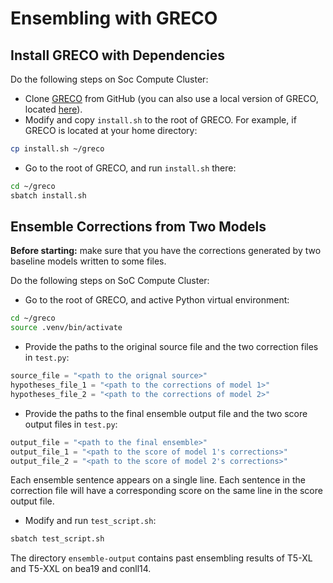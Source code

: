 # Ensembling with GRECO

## Install GRECO with Dependencies

Do the following steps on Soc Compute Cluster:

- Clone [GRECO](https://github.com/nusnlp/greco) from GitHub (you can also use a local version of GRECO, located [here](../greco/)).
- Modify and copy `install.sh` to the root of GRECO. For example, if GRECO is located at your home directory:

```bash
cp install.sh ~/greco
```

- Go to the root of GRECO, and run `install.sh` there:

```bash
cd ~/greco
sbatch install.sh
```

## Ensemble Corrections from Two Models

**Before starting:** make sure that you have the corrections generated by two baseline models written to some files.

Do the following steps on SoC Compute Cluster:

- Go to the root of GRECO, and active Python virtual environment:

```bash
cd ~/greco
source .venv/bin/activate
```

- Provide the paths to the original source file and the two correction files in `test.py`:

```python
source_file = "<path to the orignal source>"
hypotheses_file_1 = "<path to the corrections of model 1>"
hypotheses_file_2 = "<path to the corrections of model 2>"
```

- Provide the paths to the final ensemble output file and the two score output files in `test.py`:

```python
output_file = "<path to the final ensemble>"
output_file_1 = "<path to the score of model 1's corrections>"
output_file_2 = "<path to the score of model 2's corrections>"
```

Each ensemble sentence appears on a single line. Each sentence in the correction file will have a corresponding score on the same line in the score output file.

- Modify and run `test_script.sh`:

```bash
sbatch test_script.sh
```

The directory `ensemble-output` contains past ensembling results of T5-XL and T5-XXL on bea19 and conll14.
